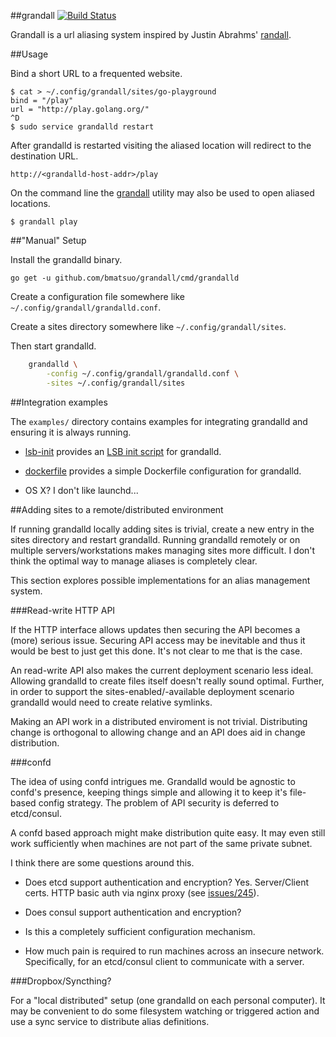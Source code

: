 ##grandall [![Build Status](https://travis-ci.org/bmatsuo/grandall.exp.svg?branch=master)](https://travis-ci.org/bmatsuo/grandall.exp)

Grandall is a url aliasing system inspired by Justin Abrahms'
[randall](https://github.com/justinabrahms/randall).

##Usage

Bind a short URL to a frequented website.

    $ cat > ~/.config/grandall/sites/go-playground
    bind = "/play"
    url = "http://play.golang.org/"
    ^D
    $ sudo service grandalld restart

After grandalld is restarted visiting the aliased location will redirect to the
destination URL.

    http://<grandalld-host-addr>/play

On the command line the
[grandall](http://godoc.org/github.com/bmatsuo/grandall.exp/cmd/grandall)
utility may also be used to open aliased locations.

    $ grandall play

##"Manual" Setup

Install the grandalld binary.

    go get -u github.com/bmatsuo/grandall/cmd/grandalld

Create a configuration file somewhere like `~/.config/grandall/grandalld.conf`.

Create a sites directory somewhere like `~/.config/grandall/sites`.

Then start grandalld.

```sh
    grandalld \
        -config ~/.config/grandall/grandalld.conf \
        -sites ~/.config/grandall/sites
```

##Integration examples

The `examples/` directory contains examples for integrating grandalld and
ensuring it is always running.

- [lsb-init](https://github.com/bmatsuo/grandall.exp/tree/master/examples/lsb-init)
  provides an [LSB init script](https://wiki.debian.org/LSBInitScripts) for
  grandalld.

- [dockerfile](https://github.com/bmatsuo/grandall.exp/tree/master/examples/dockerfile)
  provides a simple Dockerfile configuration for grandalld.

- OS X? I don't like launchd...

##Adding sites to a remote/distributed environment

If running grandalld locally adding sites is trivial, create a new entry in the
sites directory and restart grandalld.  Running grandalld remotely or on
multiple servers/workstations makes managing sites more difficult.  I don't
think the optimal way to manage aliases is completely clear.

This section explores possible implementations for an alias management system.

###Read-write HTTP API

If the HTTP interface allows updates then securing the API becomes a (more)
serious issue.  Securing API access may be inevitable and thus it would be best
to just get this done.  It's not clear to me that is the case.

An read-write API also makes the current deployment scenario less ideal.
Allowing grandalld to create files itself doesn't really sound optimal.
Further, in order to support the sites-enabled/-available deployment scenario
grandalld would need to create relative symlinks.

Making an API work in a distributed enviroment is not trivial.  Distributing
change is orthogonal to allowing change and an API does aid in change
distribution.

###confd

The idea of using confd intrigues me.  Grandalld would be agnostic to confd's
presence, keeping things simple and allowing it to keep it's file-based config
strategy.  The problem of API security is deferred to etcd/consul.

A confd based approach might make distribution quite easy.  It may even still
work sufficiently when machines are not part of the same private subnet.

I think there are some questions around this.

- Does etcd support authentication and encryption? Yes. Server/Client certs.
  HTTP basic auth via nginx proxy (see
[issues/245](https://github.com/coreos/etcd/issues/254)).

- Does consul support authentication and encryption?

- Is this a completely sufficient configuration mechanism.

- How much pain is required to run machines across an insecure network.
  Specifically, for an etcd/consul client to communicate with a server.

###Dropbox/Syncthing?

For a "local distributed" setup (one grandalld on each personal computer).  It
may be convenient to do some filesystem watching or triggered action and use a
sync service to distribute alias definitions.
